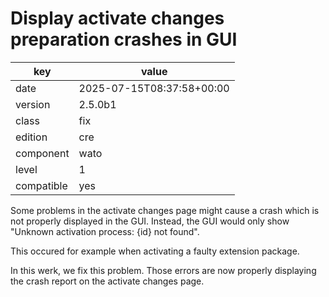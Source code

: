 [//]: # (werk v2)
# Display activate changes preparation crashes in GUI

key        | value
---------- | ---
date       | 2025-07-15T08:37:58+00:00
version    | 2.5.0b1
class      | fix
edition    | cre
component  | wato
level      | 1
compatible | yes

Some problems in the activate changes page might cause a crash which is
not properly displayed in the GUI. Instead, the GUI would only show
"Unknown activation process: {id} not found".

This occured for example when activating a faulty extension package.

In this werk, we fix this problem. Those errors are now properly
displaying the crash report on the activate changes page.
